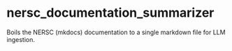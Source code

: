 # nersc_documentation_summarizer
Boils the NERSC (mkdocs) documentation to a single markdown file for LLM ingestion.
